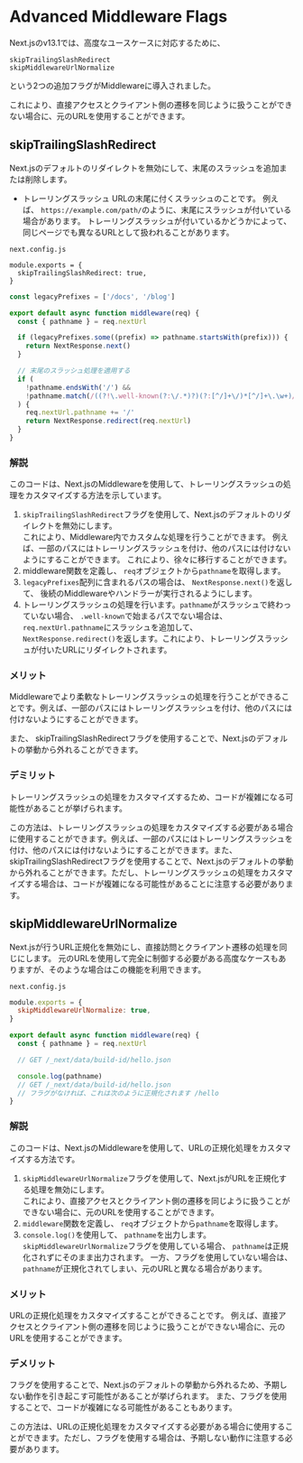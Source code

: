 # Advanced Middleware Flags

Next.jsのv13.1では、高度なユースケースに対応するために、

`skipTrailingSlashRedirect`  
`skipMiddlewareUrlNormalize`  

という2つの追加フラグがMiddlewareに導入されました。

これにより、直接アクセスとクライアント側の遷移を同じように扱うことができない場合に、元のURLを使用することができます。

## skipTrailingSlashRedirect

Next.jsのデフォルトのリダイレクトを無効にして、末尾のスラッシュを追加または削除します。

- トレーリングスラッシュ
URLの末尾に付くスラッシュのことです。
例えば、 `https://example.com/path/`のように、末尾にスラッシュが付いている場合があります。
トレーリングスラッシュが付いているかどうかによって、同じページでも異なるURLとして扱われることがあります。

`next.config.js`

```
module.exports = {
  skipTrailingSlashRedirect: true,
}
```
```:middleware.ts
const legacyPrefixes = ['/docs', '/blog']

export default async function middleware(req) {
  const { pathname } = req.nextUrl

  if (legacyPrefixes.some((prefix) => pathname.startsWith(prefix))) {
    return NextResponse.next()
  }

  // 末尾のスラッシュ処理を適用する
  if (
    !pathname.endsWith('/') &&
    !pathname.match(/((?!\.well-known(?:\/.*)?)(?:[^/]+\/)*[^/]+\.\w+)/)
  ) {
    req.nextUrl.pathname += '/'
    return NextResponse.redirect(req.nextUrl)
  }
}

```

### 解説

このコードは、Next.jsのMiddlewareを使用して、トレーリングスラッシュの処理をカスタマイズする方法を示しています。

1. `skipTrailingSlashRedirect`フラグを使用して、Next.jsのデフォルトのリダイレクトを無効にします。  
   これにより、Middleware内でカスタムな処理を行うことができます。
   例えば、一部のパスにはトレーリングスラッシュを付け、他のパスには付けないようにすることができます。
   これにより、徐々に移行することができます。
2. middleware関数を定義し、 `req`オブジェクトから`pathname`を取得します。
3. `legacyPrefixes`配列に含まれるパスの場合は、 `NextResponse.next()`を返して、
   後続のMiddlewareやハンドラーが実行されるようにします。
4. トレーリングスラッシュの処理を行います。`pathname`がスラッシュで終わっていない場合、
   `.well-known`で始まるパスでない場合は、 `req.nextUrl.pathname`にスラッシュを追加して、　　
   `NextResponse.redirect()`を返します。これにより、トレーリングスラッシュが付いたURLにリダイレクトされます。

### メリット

Middlewareでより柔軟なトレーリングスラッシュの処理を行うことができることです。例えば、一部のパスにはトレーリングスラッシュを付け、他のパスには付けないようにすることができます。

また、 skipTrailingSlashRedirectフラグを使用することで、Next.jsのデフォルトの挙動から外れることができます。

### デミリット

トレーリングスラッシュの処理をカスタマイズするため、コードが複雑になる可能性があることが挙げられます。

この方法は、トレーリングスラッシュの処理をカスタマイズする必要がある場合に使用することができます。例えば、一部のパスにはトレーリングスラッシュを付け、他のパスには付けないようにすることができます。また、 skipTrailingSlashRedirectフラグを使用することで、Next.jsのデフォルトの挙動から外れることができます。ただし、トレーリングスラッシュの処理をカスタマイズする場合は、コードが複雑になる可能性があることに注意する必要があります。

## skipMiddlewareUrlNormalize

Next.jsが行うURL正規化を無効にし、直接訪問とクライアント遷移の処理を同じにします。
元のURLを使用して完全に制御する必要がある高度なケースもありますが、そのような場合はこの機能を利用できます。

`next.config.js`

```:next.config.js
module.exports = {
  skipMiddlewareUrlNormalize: true,
}
```

```:middleware.ts
export default async function middleware(req) {
  const { pathname } = req.nextUrl

  // GET /_next/data/build-id/hello.json

  console.log(pathname)
  // GET /_next/data/build-id/hello.json
  // フラグがなければ、これは次のように正規化されます /hello
}
```

### 解説

このコードは、Next.jsのMiddlewareを使用して、URLの正規化処理をカスタマイズする方法です。

1. `skipMiddlewareUrlNormalize`フラグを使用して、Next.jsがURLを正規化する処理を無効にします。  
    これにより、直接アクセスとクライアント側の遷移を同じように扱うことができない場合に、元のURLを使用することができます。
2. `middleware`関数を定義し、 `req`オブジェクトから`pathname`を取得します。
3. `console.log()`を使用して、 `pathname`を出力します。 
   `skipMiddlewareUrlNormalize`フラグを使用している場合、
   `pathname`は正規化されずにそのまま出力されます。
    一方、フラグを使用していない場合は、 `pathname`が正規化されてしまい、元のURLと異なる場合があります。

### メリット

URLの正規化処理をカスタマイズすることができることです。
例えば、直接アクセスとクライアント側の遷移を同じように扱うことができない場合に、元のURLを使用することができます。

### デメリット

フラグを使用することで、Next.jsのデフォルトの挙動から外れるため、予期しない動作を引き起こす可能性があることが挙げられます。
また、フラグを使用することで、コードが複雑になる可能性があることもあります。

この方法は、URLの正規化処理をカスタマイズする必要がある場合に使用することができます。ただし、フラグを使用する場合は、予期しない動作に注意する必要があります。
